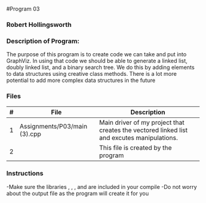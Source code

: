 #Program 03
### Robert Hollingsworth
### Description of Program:

The purpose of this program is to create code we can take and put into GraphViz. In using that code we 
should be able to generate a linked list, doubly linked list, and a binary search tree. We do this by 
adding elements to data structures using creative class methods. There is a lot more potential to add
more complex data structures in the future
### Files


|   #   | File            | Description                                        |
| :---: | --------------- | -------------------------------------------------- |
|   1   |Assignments/P03/main (3).cpp| Main driver of my project that creates the vectored linked list and excutes manipulations.      |
|   2   | | This file is created by the program |

### Instructions

-Make sure the libraries <iostream> <fstream> , <string> , <map> , and <vector> are included in your compile
-Do not worry about the output file as the program will create it for you
